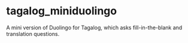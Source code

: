 # tagalog_miniduolingo
A mini version of Duolingo for Tagalog, which asks fill-in-the-blank and translation questions.

